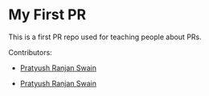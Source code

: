 # My First PR
This is a first PR repo used for teaching people about PRs.

Contributors:  
- [Pratyush Ranjan Swain](https://github.com/Pratyush-ran)
* <a href="https://github.com/Pratyush-ran">Pratyush Ranjan Swain</a>
